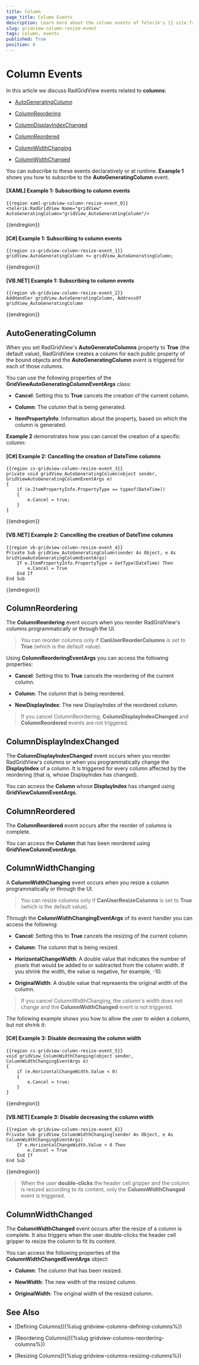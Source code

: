 ```yaml
---
title: Column
page_title: Column Events
description: Learn more about the column events of Telerik's {{ site.framework_name }} DataGrid that you can subscribe to declaratively or at runtime.
slug: gridview-column-resize-event
tags: column, events
published: True
position: 6
---
```


# Column Events

In this article we discuss RadGridView events related to **columns**:

* [AutoGeneratingColumn](#autogeneratingcolumn)

* [ColumnReordering](#columnreordering)

* [ColumnDisplayIndexChanged](#columndisplayindexchanged)

* [ColumnReordered](#columnreordered)

* [ColumnWidthChanging](#columnwidthchanging)

* [ColumnWidthChanged](#columnwidthchanged)

You can subscribe to these events declaratively or at runtime. **Example 1** shows you how to subscribe to the **AutoGeneratingColumn** event. 

#### __[XAML] Example 1: Subscribing to column events__

	{{region xaml-gridview-column-resize-event_0}}
	<telerik:RadGridView Name="gridView" AutoGeneratingColumn="gridView_AutoGeneratingColumn"/>
{{endregion}}

#### __[C#] Example 1: Subscribing to column events__

	{{region cs-gridview-column-resize-event_1}}
	gridView.AutoGeneratingColumn += gridView_AutoGeneratingColumn;
{{endregion}}

#### __[VB.NET] Example 1: Subscribing to column events__

	{{region vb-gridview-column-resize-event_2}}
	AddHandler gridView.AutoGeneratingColumn, AddressOf gridView_AutoGeneratingColumn
{{endregion}}

## AutoGeneratingColumn

When you set RadGridView's **AutoGenerateColumns** property to **True** (the default value), RadGridView creates a column for each public property of the bound objects and the **AutoGeneratingColumn** event is triggered for each of those columns.

You can use the following properties of the **GridViewAutoGeneratingColumnEventArgs** class:

* **Cancel**: Setting this to **True** cancels the creation of the current column.

* **Column**: The column that is being generated.

* **ItemPropertyInfo**: Information about the property, based on which the column is generated.

**Example 2** demonstrates how you can cancel the creation of a specific column:

#### __[C#] Example 2: Cancelling the creation of DateTime columns__

	{{region cs-gridview-column-resize-event_3}}
	private void gridView_AutoGeneratingColumn(object sender, GridViewAutoGeneratingColumnEventArgs e)
	{
	    if (e.ItemPropertyInfo.PropertyType == typeof(DateTime))
	    {
	        e.Cancel = true;
	    }
	}
{{endregion}}

#### __[VB.NET] Example 2: Cancelling the creation of DateTime columns__

	{{region vb-gridview-column-resize-event_4}}
	Private Sub gridView_AutoGeneratingColumn(sender As Object, e As GridViewAutoGeneratingColumnEventArgs)
	    If e.ItemPropertyInfo.PropertyType = GetType(DateTime) Then
	        e.Cancel = True
	    End If
	End Sub
{{endregion}}

## ColumnReordering

The __ColumnReordering__ event occurs when you reorder RadGridView's columns programmatically or through the UI.

>You can reorder columns only if __CanUserReorderColumns__ is set to __True__ (which is the default value). 

Using __ColumnReorderingEventArgs__ you can access the following properties:

* __Cancel__: Setting this to **True** cancels the reordering of the current column.

* __Column__: The column that is being reordered.

* __NewDisplayIndex__: The new DisplayIndex of the reordered column.

>If you cancel ColumnReordering, **ColumnDisplayIndexChanged** and __ColumnReordered__ events are not triggered. 

## ColumnDisplayIndexChanged

The __ColumnDisplayIndexChanged__ event occurs when you reorder RadGridView's columns or when you programmatically change the **DisplayIndex** of a column. It is triggered for every column affected by the reordering (that is, whose DisplayIndex has changed).
 
You can access the **Column** whose **DisplayIndex** has changed using __GridViewColumnEventArgs__.

## ColumnReordered

The __ColumnReordered__ event occurs after the reorder of columns is complete.

You can access the **Column** that has been reordered using __GridViewColumnEventArgs__.

## ColumnWidthChanging

A __ColumnWidthChanging__ event occurs when you resize a column programmatically or through the UI.

>You can resize columns only if __CanUserResizeColumns__ is set to __True__ (which is the default value). 

Through the __ColumnWidthChangingEventArgs__ of its event handler you can access the following:

* __Cancel__: Setting this to **True** cancels the resizing of the current column.

* __Column__: The column that is being resized.

* __HorizontalChangeWidth__: A double value that indicates the number of pixels that would be added to or subtracted from the column width. If you shrink the width, the value is negative, for example, -10.

* __OriginalWidth__: A double value that represents the original width of the column.

>If you cancel ColumnWidthChanging, the column's width does not change and the __ColumnWidthChanged__ event is not triggered. 

The following example shows you how to allow the user to widen a column, but not shrink it:

#### __[C#] Example 3: Disable decreasing the column width__

	{{region cs-gridview-column-resize-event_5}}
	void gridView_ColumnWidthChanging(object sender, ColumnWidthChangingEventArgs e)
	{
	    if (e.HorizontalChangeWidth.Value < 0)
	    {
	        e.Cancel = true;
	    }
	}
{{endregion}}

#### __[VB.NET] Example 3: Disable decreasing the column width__

	{{region vb-gridview-column-resize-event_6}}
	Private Sub gridView_ColumnWidthChanging(sender As Object, e As ColumnWidthChangingEventArgs)
	    If e.HorizontalChangeWidth.Value < 0 Then
	        e.Cancel = True
	    End If
	End Sub
{{endregion}}

>When the user __double-clicks__ the header cell gripper and the column is resized according to its content, only the  __ColumnWidthChanged__ event is triggered.

## ColumnWidthChanged

The __ColumnWidthChanged__ event occurs after the resize of a column is complete. It also triggers when the user double-clicks the header cell gripper to resize the column to fit its content.

You can access the following properties of the __ColumnWidthChangedEventArgs__ object: 

* __Column__: The column that has been resized.

* __NewWidth__: The new width of the resized column.

* __OriginalWidth__: The original width of the resized column.

## See Also

* [Defining Columns]({%slug gridview-columns-defining-columns%})

* [Reordering Columns]({%slug gridview-columns-reordering-columns%})

* [Resizing Columns]({%slug gridview-columns-resizing-columns%})
